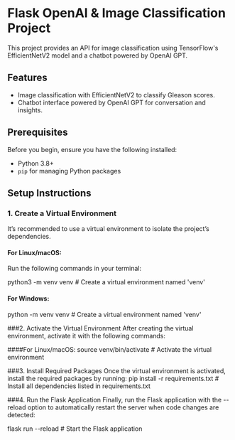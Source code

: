 # Flask OpenAI & Image Classification Project

This project provides an API for image classification using TensorFlow's EfficientNetV2 model and a chatbot powered by OpenAI GPT.

## Features
- Image classification with EfficientNetV2 to classify Gleason scores.
- Chatbot interface powered by OpenAI GPT for conversation and insights.

## Prerequisites
Before you begin, ensure you have the following installed:
- Python 3.8+
- `pip` for managing Python packages

## Setup Instructions

### 1. Create a Virtual Environment
It’s recommended to use a virtual environment to isolate the project’s dependencies.

#### For Linux/macOS:
Run the following commands in your terminal:

python3 -m venv venv  # Create a virtual environment named 'venv'
#### For Windows:
python -m venv venv  # Create a virtual environment named 'venv'

###2. Activate the Virtual Environment
After creating the virtual environment, activate it with the following commands:

####For Linux/macOS:
source venv/bin/activate  # Activate the virtual environment

###3. Install Required Packages
Once the virtual environment is activated, install the required packages by running:
pip install -r requirements.txt  # Install all dependencies listed in requirements.txt

###4. Run the Flask Application
Finally, run the Flask application with the --reload option to automatically restart the server when code changes are detected:

flask run --reload  # Start the Flask application

